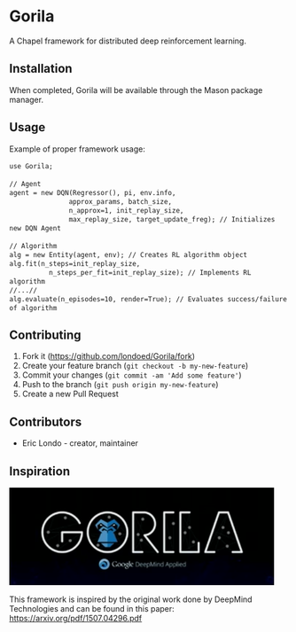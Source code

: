 # Gorila
A Chapel framework for distributed deep reinforcement learning.

## Installation

When completed, Gorila will be available through the Mason package manager.

## Usage

Example of proper framework usage:

```chapel
use Gorila;

// Agent
agent = new DQN(Regressor(), pi, env.info,
               approx_params, batch_size,
               n_approx=1, init_replay_size,
               max_replay_size, target_update_freg); // Initializes new DQN Agent

// Algorithm
alg = new Entity(agent, env); // Creates RL algorithm object
alg.fit(n_steps=init_replay_size,
          n_steps_per_fit=init_replay_size); // Implements RL algorithm
//...//
alg.evaluate(n_episodes=10, render=True); // Evaluates success/failure of algorithm
```

## Contributing

1. Fork it (<https://github.com/londoed/Gorila/fork>)
2. Create your feature branch (`git checkout -b my-new-feature`)
3. Commit your changes (`git commit -am 'Add some feature'`)
4. Push to the branch (`git push origin my-new-feature`)
5. Create a new Pull Request

## Contributors

- Eric Londo - creator, maintainer

## Inspiration
![alt text](https://github.com/londoed/Gorila/blob/master/images/GORILA.png)

This framework is inspired by the original work done by DeepMind Technologies and can be found in this paper:
<https://arxiv.org/pdf/1507.04296.pdf>
